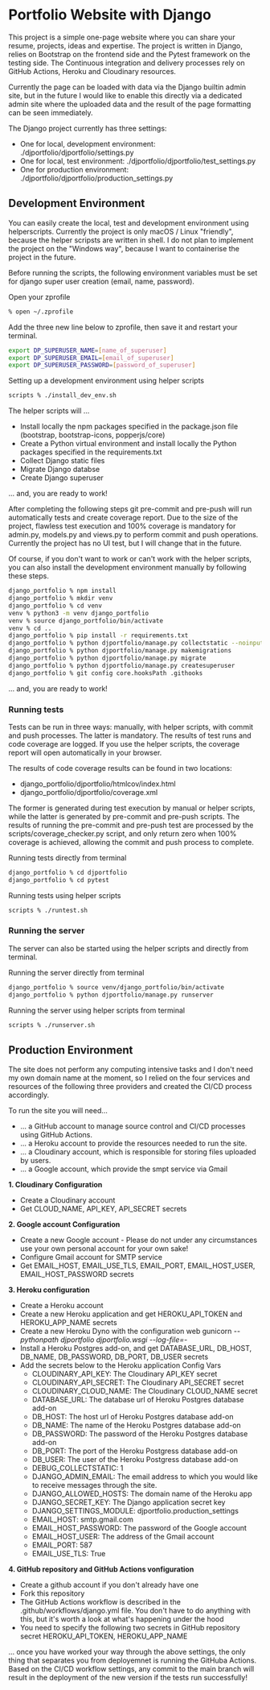 # Portfolio Website with Django
This project is a simple one-page website where you can share your resume, projects, ideas and expertise. The project is written in Django, relies on Bootstrap on the frontend side and the Pytest framework on the testing side. The Continuous integration and delivery processes rely on GitHub Actions, Heroku and Cloudinary resources.

Currently the page can be loaded with data via the Django builtin admin site, but in the future I would like to enable this directly via a dedicated admin site where the uploaded data and the result of the page formatting can be seen immediately.

The Django project currently has three settings:
- One for local, development environment: ./djportfolio/djportfolio/settings.py
- One for local, test environment: ./djportfolio/djportfolio/test_settings.py
- One for production environment: ./djportfolio/djportfolio/production_settings.py

## Development Environment
You can easily create the local, test and development environment using helperscripts. Currently the project is only macOS / Linux "friendly", because the helper scripsts are written in shell. I do not plan to implement the project on the "Windows way", because I want to containerise the project in the future.

Before running the scripts, the following environment variables must be set for django super user creation (email, name, password).

Open your zprofile
```bash
% open ~/.zprofile
```

Add the three new line below to zprofile, then save it and restart your terminal.
```bash
export DP_SUPERUSER_NAME=[name_of_superuser]
export DP_SUPERUSER_EMAIL=[email_of_superuser]
export DP_SUPERUSER_PASSWORD=[password_of_superuser]
```

Setting up a development environment using helper scripts
```bash
scripts % ./install_dev_env.sh
```

The helper scripts will ...
- Install locally the npm packages specified in the package.json file (bootstrap, bootstrap-icons, popperjs/core)
- Create a Python virtual environment and install locally the Python packages specified in the requirements.txt
- Collect Django static files
- Migrate Django databse
- Create Django superuser

... and, you are ready to work!

After completing the following steps git pre-commit and pre-push will run automatically tests and create coverage report. Due to the size of the project, flawless test execution and 100% coverage is mandatory for admin.py, models.py and views.py to perform commit and push operations. Currently the project has no UI test, but I will change that in the future.

Of course, if you don't want to work or can't work with the helper scripts, you can also install the development environment manually by following these steps.

```bash
django_portfolio % npm install
django_portfolio % mkdir venv
django_portfolio % cd venv
venv % python3 -m venv django_portfolio
venv % source django_portfolio/bin/activate
venv % cd ..
django_portfolio % pip install -r requirements.txt
django_portfolio % python djportfolio/manage.py collectstatic --noinput
django_portfolio % python djportfolio/manage.py makemigrations
django_portfolio % python djportfolio/manage.py migrate
django_portfolio % python djportfolio/manage.py createsuperuser
django_portfolio % git config core.hooksPath .githooks
```

... and, you are ready to work!

### Running tests
Tests can be run in three ways: manually, with helper scripts, with commit and push processes. The latter is mandatory. The results of test runs and code coverage are logged. If you use the helper scripts, the coverage report will open automatically in your browser.

The results of code coverage results can be found in two locations: 
- django_portfolio/djportfolio/htmlcov/index.html
- django_portfolio/djportfolio/coverage.xml 

The former is generated during test execution by manual or helper scripts, while the latter is generated by pre-commit and pre-push scripts. The results of running the pre-commit and pre-push test are processed by the scripts/coverage_checker.py script, and only return zero when 100% coverage is achieved, allowing the commit and push process to complete.

Running tests directly from terminal
```bash
django_portfolio % cd djportfolio
django_portfolio % cd pytest
```

Running tests using helper scripts
```bash
scripts % ./runtest.sh
```

### Running the server
The server can also be started using the helper scripts and directly from terminal.

Running the server directly from terminal
```bash
django_portfolio % source venv/django_portfolio/bin/activate
django_portfolio % python djportfolio/manage.py runserver
```

Running the server using helper scripts from terminal
```bash
scripts % ./runserver.sh
```

## Production Environment
The site does not perform any computing intensive tasks and I don't need my own domain name at the moment, so I relied on the four services and resources of the following three providers and created the CI/CD process accordingly.

To run the site you will need...
- ... a GitHub account to manage source control and CI/CD processes using GitHub Actions.
- ... a Heroku account to provide the resources needed to run the site.
- ... a Cloudinary account, which is responsible for storing files uploaded by users.
- ... a Google account, which provide the smpt service via Gmail

<b>1. Cloudinary Configuration</b>
- Create a Cloudinary account
- Get CLOUD_NAME, API_KEY, API_SECRET secrets

<b>2. Google account Configuration</b>
- Create a new Google account - Please do not under any circumstances use your own personal account for your own sake!
- Configure Gmail account for SMTP service
- Get EMAIL_HOST, EMAIL_USE_TLS, EMAIL_PORT, EMAIL_HOST_USER, EMAIL_HOST_PASSWORD secrets

<b>3. Heroku configuration</b>
- Create a Heroku account
- Create a new Heroku application and get HEROKU_API_TOKEN and HEROKU_APP_NAME secrets
- Create a new Heroku Dyno with the configuration web gunicorn <i>--pythonpath djportfolio djportfolio.wsgi --log-file=-</i>
- Install a Heroku Postgres add-on, and get DATABASE_URL, DB_HOST, DB_NAME, DB_PASSWORD, DB_PORT, DB_USER secrets
- Add the secrets below to the Heroku application Config Vars
    - CLOUDINARY_API_KEY: The Cloudinary API_KEY secret
    - CLOUDINARY_API_SECRET: The Cloudinary API_SECRET secret
    - CLOUDINARY_CLOUD_NAME: The Cloudinary CLOUD_NAME secret
    - DATABASE_URL: The database url of Heroku Postgres database add-on
    - DB_HOST: The host url of Heroku Postgres database add-on
    - DB_NAME: The name of the Heroku Postgres database add-on
    - DB_PASSWORD: The password of the Heroku Postgres database add-on
    - DB_PORT: The port of the Heroku Postgress database add-on
    - DB_USER: The user of the Heroku Postgress database add-on
    - DEBUG_COLLECTSTATIC: 1
    - DJANGO_ADMIN_EMAIL: The email address to which you would like to receive messages through the site.
    - DJANGO_ALLOWED_HOSTS: The domain name of the Heroku app
    - DJANGO_SECRET_KEY: The Django application secret key
    - DJANGO_SETTINGS_MODULE: djportfolio.production_settings
    - EMAIL_HOST: smtp.gmail.com
    - EMAIL_HOST_PASSWORD: The password of the Google account
    - EMAIL_HOST_USER: The address of the Gmail account
    - EMAIL_PORT: 587
    - EMAIL_USE_TLS: True

<b>4. GitHub repository and GitHub Actions vonfiguration</b>
- Create a github account if you don't already have one
- Fork this repository
- The GitHub Actions workflow is described in the .github/workflows/django.yml file. You don't have to do anything with this, but it's worth a look at what's happening under the hood
- You need to specify the following two secrets in GitHub repository secret HEROKU_API_TOKEN, HEROKU_APP_NAME

... once you have worked your way through the above settings, the only thing that separates you from deployemnet is running the GitHuba Actions. Based on the CI/CD workflow settings, any commit to the main branch will result in the deployment of the new version if the tests run successfully!